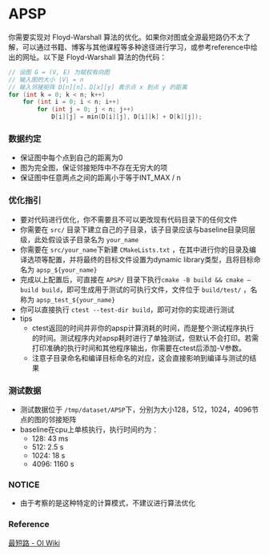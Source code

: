 # APSP

你需要实现对 Floyd-Warshall 算法的优化。如果你对图或全源最短路仍不太了解，可以通过书籍、博客与其他课程等多种途径进行学习，或参考reference中给出的网址。以下是 Floyd-Warshall 算法的伪代码：

```c
// 设图 G = (V, E) 为赋权有向图
// 输入图的大小 |V| = n
// 输入邻接矩阵 D[n][n]，D[x][y] 表示点 x 到点 y 的距离
for (int k = 0; k < n; k++)
    for (int i = 0; i < n; i++)
        for (int j = 0; j < n; j++)
            D[i][j] = min(D[i][j], D[i][k] + D[k][j]);
```

### 数据约定

- 保证图中每个点到自己的距离为0
- 图为完全图，保证邻接矩阵中不存在无穷大的项
- 保证图中任意两点之间的距离小于等于INT_MAX / n

### 优化指引

- 要对代码进行优化，你不需要且不可以更改现有代码目录下的任何文件
- 你需要在 `src/` 目录下建立自己的子目录，该子目录应该与baseline目录同层级，此处假设该子目录名为 `your_name`
- 你需要在 `src/your_name`下新建 `CMakeLists.txt` ，在其中进行你的目录及编译选项等配置，并将最终的目标文件设置为dynamic library类型，且将目标命名为 `apsp_${your_name}`
- 完成以上配置后，可直接在 `APSP/` 目录下执行`cmake -B build && cmake —build build`，即可生成用于测试的可执行文件，文件位于 `build/test/` ，名称为 `apsp_test_${your_name}`
- 你可以直接执行 `ctest --test-dir build`，即可对你的实现进行测试
- tips
    - ctest返回的时间并非你的apsp计算消耗的时间，而是整个测试程序执行的时间。测试程序内对apsp耗时进行了单独测试，但默认不会打印。若需打印准确的执行时间和其他程序输出，你需要在ctest后添加-V参数。
    - 注意子目录命名和编译目标命名的对应，这会直接影响到编译与测试的结果

### 测试数据

- 测试数据位于 `/tmp/dataset/APSP`下，分别为大小128，512，1024，4096节点的图的邻接矩阵
- baseline在cpu上单核执行，执行时间约为：
    - 128: 43 ms
    - 512: 2.5 s
    - 1024: 18 s
    - 4096: 1160 s

### NOTICE
- 由于考察的是这种特定的计算模式，不建议进行算法优化

### Reference

[最短路 - OI Wiki](https://oi-wiki.org/graph/shortest-path/#floyd-算法)